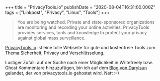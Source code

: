 +++
title = "PrivacyTools.io"
publishDate = "2020-08-04T16:31:00.000Z"
tags = ["Linkpost", "Privacy", "Linux", "Tools"]
+++

> You are being watched. Private and state-sponsored organizations are monitoring and recording your online activities. PrivacyTools provides services, tools and knowledge to protect your privacy against global mass surveillance.

[PrivacyTools.io](https://privacytools.io) ist eine tolle Webseite für gute und kostenfreie Tools zum Thema Sicherheit, Privacy und Verschlüsselung.

Lustiger Zufall: auf der Suche nach einer Möglichkeit in Writefreely bzw. Ghost Kommentare hinzuzufügen, bin ich auf dem [Blog von Darylsun](https://write.privacytools.io/darylsun/writefreely) gelandet, der von privacytools.io gehostet wird. Nett :–)

